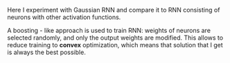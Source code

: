 Here I experiment with Gaussian RNN and compare it to RNN consisting of neurons with other activation functions.

A boosting - like approach is used to train RNN: weights of neurons are selected randomly, and only the output weights are modified. This allows to reduce training to **convex** optimization, which means that solution that I get is always the best possible.